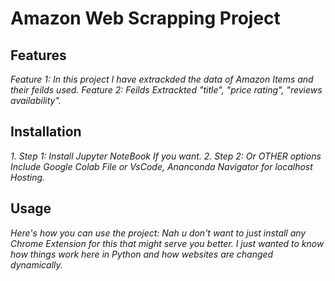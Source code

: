 # Amazon Web Scrapping Project

## Features

*Feature 1: In this project I have extrackded the data of Amazon Items and their feilds used.
 Feature 2: Feilds Extrackted "title",	"price	rating",	"reviews	availability".*

## Installation

*1. Step 1: Install Jupyter NoteBook If you want.
2. Step 2: Or OTHER options Include Google Colab File or VsCode, Ananconda Navigator for localhost Hosting.*

## Usage

*Here's how you can use the project: Nah u don't want to just install any Chrome Extension for this that might serve you better. I just wanted to know how things work here in Python and how websites are changed dynamically.*







